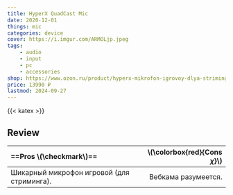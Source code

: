 ```yaml
---
title: HyperX QuadCast Mic
date: 2020-12-01
things: mic
categories: device
cover: https://i.imgur.com/ARMOLjp.jpeg
tags:
    - audio
    - input
    - pc
    - accessories
shop: https://www.ozon.ru/product/hyperx-mikrofon-igrovoy-dlya-striminga-quadcast-chernyy-krasnyy-1129091478/
price: 13990 ₽
lastmod: 2024-09-27
---
```



{{< katex >}}

## Review

| ==Pros \\(\checkmark\\)==                  | \\(\colorbox{red}{Cons $\chi$}\\) |
| :----------------------------------------- | --------------------------------: |
| Шикарный микрофон игровой (для стриминга). |               Вебкама разумеется. |

